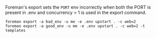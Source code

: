 Foreman's export sets the `PORT` env incorrectly when both the PORT is present in .env and concurrency > 1 is used in the export command.

    foreman export -a bad_env -u me -e .env upstart . -c web=2
    foreman export -a good_env -u me -e .env upstart . -c web=2 -t templates
